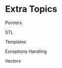 <h1>Extra Topics</h1>
<p> Pointers</p>
<p> STL</p>
<p> Templates</p>
<p> Exceptions Handling</p>
<p> Vectors </p>
